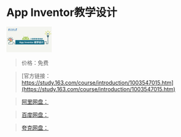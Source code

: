 # App Inventor教学设计

![img](../../../assets/study163/free/6632105704676170095.jpg)

> 价格：免费

> [官方链接：https://study.163.com/course/introduction/1003547015.htm](https://study.163.com/course/introduction/1003547015.htm)

> [阿里网盘：]()

> [百度网盘：]()

> [夸克网盘：]()
